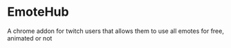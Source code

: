 # EmoteHub
 A chrome addon for twitch users that allows them to use all emotes for free, animated or not
